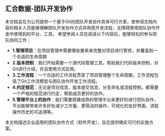 ## 汇合数据-团队开发协作

本文档旨在为公司提供一个基于Git的团队开发协作具体可行方案，使参阅文档内容的相关人员能够理解团队开发协作方式并熟悉开发流程，无障碍使用团队协作开发中使用到的平台、工具。
希望参阅人员在阅读以下内容后，能够轻松的参与团队协同工作：

- **1.管理项目**：在项目管理中需要哪些要素来完整对项目进行管控，并覆盖到一个合适的生命周期
- **2.版本控制**：我们开始需要一个源代码管理工具，帮助我们代码版本控制，对Git进行介绍，并且使用方式应用。
- **3.工作流程**：一个合适的工作流程贯穿了项目管理整个生命周期，工作流程包括了Git工作流模型与团队协作开发工作流程。 
- **4.约定规范**：无论是项目信息、版本提交信息、分支命名或流程控制，都需要一个严格的规范进行约定，帮助成员更好的协作。
- **5.管理平台上的协作**：我们需要搭建成熟的管理平台来更好的进行团队协作，平台能够带来许多好处减少工作量、更简洁的操作、可视化的友好界面、流程操作历史的可追溯等。
 
本文档描述企业适用的团队协作方式（软件开发），旨在提供确实可行的实施方案。